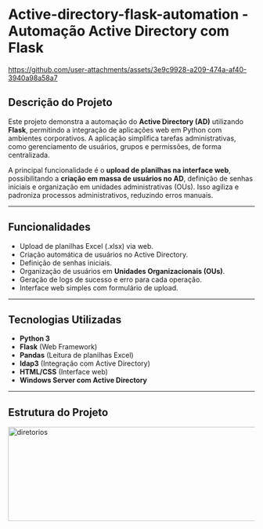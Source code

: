 # Active-directory-flask-automation -  Automação Active Directory com Flask


https://github.com/user-attachments/assets/3e9c9928-a209-474a-af40-3940a98a58a7




## Descrição do Projeto

Este projeto demonstra a automação do **Active Directory (AD)** utilizando **Flask**, permitindo a integração de aplicações web em Python com ambientes corporativos. A aplicação simplifica tarefas administrativas, como gerenciamento de usuários, grupos e permissões, de forma centralizada.

A principal funcionalidade é o **upload de planilhas na interface web**, possibilitando a **criação em massa de usuários no AD**, definição de senhas iniciais e organização em unidades administrativas (OUs). Isso agiliza e padroniza processos administrativos, reduzindo erros manuais.

---

## Funcionalidades

- Upload de planilhas Excel (.xlsx) via web.
- Criação automática de usuários no Active Directory.
- Definição de senhas iniciais.
- Organização de usuários em **Unidades Organizacionais (OUs)**.
- Geração de logs de sucesso e erro para cada operação.
- Interface web simples com formulário de upload.

---

## Tecnologias Utilizadas

- **Python 3**
- **Flask** (Web Framework)
- **Pandas** (Leitura de planilhas Excel)
- **ldap3** (Integração com Active Directory)
- **HTML/CSS** (Interface web)
- **Windows Server com Active Directory**

---

## Estrutura do Projeto

<img width="600" height="192" alt="diretorios" src="https://github.com/user-attachments/assets/cb4f985c-c783-42f8-a2af-2152b6379e92" />




